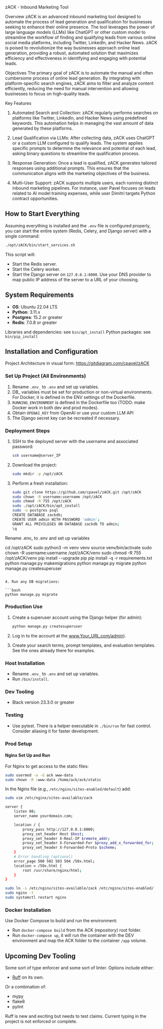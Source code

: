 zACK - Inbound Marketing Tool

Overview
zACK is an advanced inbound marketing tool designed to automate the process of lead generation and qualification for businesses seeking to enhance their online presence. The tool leverages the power of large language models (LLMs) like ChatGPT or other custom model to streamline the workflow of finding and qualifying leads from various online social media platforms, including Twitter, LinkedIn, and Hacker News. zACK is poised to revolutionize the way businesses approach online lead generation, providing a robust, automated solution that maximizes efficiency and effectiveness in identifying and engaging with potential leads.

Objectives
The primary goal of zACK is to automate the manual and often cumbersome process of online lead generation. By integrating with platform-specific search engines, zACK aims to filter and analyze content efficiently, reducing the need for manual intervention and allowing businesses to focus on high-quality leads.

Key Features
1. Automated Search and Collection: zACK regularly performs searches on platforms like Twitter, LinkedIn, and Hacker News using predefined keywords. This automation helps in managing the vast amount of data generated by these platforms.

2. Lead Qualification via LLMs: After collecting data, zACK uses ChatGPT or a custom LLM configured to qualify leads. The system applies specific prompts to determine the relevance and potential of each lead, asking binary questions to streamline the qualification process.

3. Response Generation: Once a lead is qualified, zACK generates tailored responses using additional prompts. This ensures that the communication aligns with the marketing objectives of the business.

4. Multi-User Support: zACK supports multiple users, each running distinct inbound marketing pipelines. For instance, user Pavel focuses on leads related to AI model training expenses, while user Dimitri targets Python contract opportunities.


## How to Start Everything

Assuming everything is installed and the `.env` file is configured properly, you can start the entire system (Redis, Celery, and Django server) with a single command:

```bash
./opt/zACK/bin/start_services.sh
```

This script will:
- Start the Redis server.
- Start the Celery worker.
- Start the Django server on `127.0.0.1:8000`. Use your DNS provider to map public IP address of the server to a URL of your choosing.

## System Requirements

- **OS**: Ubuntu 22.04 LTS
- **Python**: 3.11.x
- **Postgres**: 15.2 or greater
- **Redis**: 7.0.8 or greater

Libraries and dependencies: see `bin/apt_install`
Python packages: see `bin/pip_install`

## Installation and Configuration
Project Architecture in visual form: https://gitdiagram.com/cpavel/zACK

### Set Up Project (All Environments)

1. Rename `.env_` to `.env` and set up variables.
2. DB_ variables must be set for production or non-virtual environments. For Docker, it is defined in the ENV settings of the Dockerfile.
3. `RUNNING_ENVIRONMENT` is defined in the Dockerfile too (TODO: make Docker work in both dev and prod modes).
4. Obtain `OPENAI_KEY` from OpenAI or use your custom LLM API
5. The Django secret key can be recreated if necessary.

### Deployment Steps

1. SSH to the deployed server with the username and associated password:

   ```bash
   ssh username@server_IP
   ```

2. Download the project:

   ```bash
   sudo mkdir -p /opt/zACK
   ```

3. Perform a fresh installation:

   ```bash
   sudo git clone https://github.com/cpavel/zACK.git /opt/zACK
   sudo chown -R username:username /opt/zACK
   sudo chmod -R 755 /opt/zACK
   sudo ./opt/zACK/bin/apt_install
   sudo -u postgres psql
   CREATE DATABASE zackdb;
   CREATE USER admin WITH PASSWORD 'admin';
   GRANT ALL PRIVILEGES ON DATABASE zackdb TO admin;
   \q

Rename .env_ to .env and set up variables

   cd /opt/zACK
   sudo python3 -m venv venv
   source venv/bin/activate
   sudo chown -R username:username /opt/zACK/venv
   sudo chmod -R 755 /opt/zACK/venv
   pip install --upgrade pip
   pip install -q -r requirements.txt
   python manage.py makemigrations
   python manage.py migrate
   python manage.py createsuperuser
   ```

4. Run any DB migrations:

   ```bash
   python manage.py migrate
   ```

### Production Use

1. Create a superuser account using the Django helper (for admin):

   ```bash
   python manage.py createsuperuser
   ```

2. Log in to the account at the www.Your_URL.com/admin).
3. Create your search terms, prompt templates, and evaluation templates. See the ones already there for examples.

### Host Installation

- Rename `.env_` to `.env` and set up variables.
- Run `/bin/install`.

### Dev Tooling

- Black version 23.3.0 or greater

### Testing

- Use pytest. There is a helper executable in `./bin/run` for fast control. Consider aliasing it for faster development.

### Prod Setup

#### Nginx Set Up and Run

For Nginx to get access to the static files:

```bash
sudo usermod -a -G ack www-data
sudo chown -R :www-data /home/ack/ack/static
```

In the Nginx file (e.g., `/etc/nginx/sites-enabled/default`) add:

```bash
sudo vim /etc/nginx/sites-available/zack

server {
    listen 80;
    server_name yourdomain.com;

    location / {
        proxy_pass http://127.0.0.1:8000;
        proxy_set_header Host $host;
        proxy_set_header X-Real-IP $remote_addr;
        proxy_set_header X-Forwarded-For $proxy_add_x_forwarded_for;
        proxy_set_header X-Forwarded-Proto $scheme;
    }
    # Error handling (optional)
    error_page 500 502 503 504 /50x.html;
    location = /50x.html {
        root /usr/share/nginx/html;
    }
}

sudo ln -s /etc/nginx/sites-available/zack /etc/nginx/sites-enabled/
sudo nginx -t
sudo systemctl restart nginx
```

### Docker Installation

Use Docker Compose to build and run the environment:

- Run `docker-compose build` from the ACK (repository) root folder.
- Run `docker-compose up`, it will run the container with the DEV environment and map the ACK folder to the container `/app` volume.

## Upcoming Dev Tooling

Some sort of type enforcer and some sort of linter. Options include either:

- [Ruff](https://github.com/charliermarsh/ruff) on its own.

Or a combination of:

- mypy
- flake8
- pylint

Ruff is new and exciting but needs to test claims. Current typing in the project is not enforced or complete.
